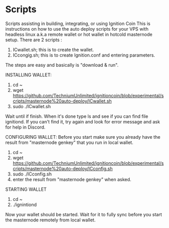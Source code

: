 # Scripts
Scripts assisting in building, integrating, or using Ignition Coin
This is instructions on how to use the auto deploy scripts for your VPS with headless linux a.k.a remote wallet or hot wallet in hotcold masternode setup.
There are 2 scripts :
  1. ICwallet.sh; this is to create the wallet.
  2. ICcongig.sh; this is to create Ignition.conf and entering parameters.
 
The steps are easy and basically is "download & run".
 
INSTALLING WALLET:
  1. cd ~
  2. wget https://github.com/TechniumUnlimited/ignitioncoin/blob/experimental/scripts/masternode%20auto-deploy/ICwallet.sh
  3. sudo ./ICwallet.sh
  
Wait until if finish. When it's done type ls and see if you can find file ignitiond. If you can't find it, try again and look for error message and ask for help in Discord. 
 
CONFIGURING WALLET:
Before you start make sure you already have the result from "masternode genkey" that you run in local wallet.
  1. cd ~
  2. wget https://github.com/TechniumUnlimited/ignitioncoin/blob/experimental/scripts/masternode%20auto-deploy/ICconfig.sh
  3. sudo ./ICconfig.sh
  4. enter the result from "masternode genkey" when asked.

STARTING WALLET
  1. cd ~
  2. ./ignintiond
  
Now your wallet should be started. Wait for it to fully sync before you start the masternode remotely from local wallet.
